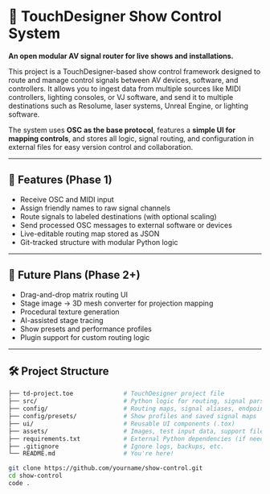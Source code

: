 # 📡 TouchDesigner Show Control System

**An open modular AV signal router for live shows and installations.**

This project is a TouchDesigner-based show control framework designed to route and manage control signals between AV devices, software, and controllers. It allows you to ingest data from multiple sources like MIDI controllers, lighting consoles, or VJ software, and send it to multiple destinations such as Resolume, laser systems, Unreal Engine, or lighting software.

The system uses **OSC as the base protocol**, features a **simple UI for mapping controls**, and stores all logic, signal routing, and configuration in external files for easy version control and collaboration.

---

## 🔧 Features (Phase 1)

- Receive OSC and MIDI input
- Assign friendly names to raw signal channels
- Route signals to labeled destinations (with optional scaling)
- Send processed OSC messages to external software or devices
- Live-editable routing map stored as JSON
- Git-tracked structure with modular Python logic

---

## 🎯 Future Plans (Phase 2+)

- Drag-and-drop matrix routing UI
- Stage image → 3D mesh converter for projection mapping
- Procedural texture generation
- AI-assisted stage tracing
- Show presets and performance profiles
- Plugin support for custom routing logic

---

## 🛠️ Project Structure

```bash
├── td-project.toe              # TouchDesigner project file
├── src/                        # Python logic for routing, signal parsing, UI
├── config/                     # Routing maps, signal aliases, endpoint configs
├── config/presets/             # Show profiles and saved signal maps
├── ui/                         # Reusable UI components (.tox)
├── assets/                     # Images, test input data, support files
├── requirements.txt            # External Python dependencies (if needed)
├── .gitignore                  # Ignore logs, backups, etc.
└── README.md                   # You're here!

git clone https://github.com/yourname/show-control.git
cd show-control
code .
